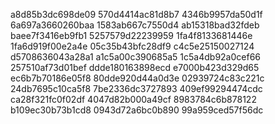 a8d85b3dc698de09
570d4414ac81d8b7
4346b9957da50d1f
6a697a3660260baa
1583ab667c7550d4
ab15318bad32fdeb
baee7f3416eb9fb1
5257579d22239959
1fa4f8133681446e
1fa6d919f00e2a4e
05c35b43bfc28df9
c4c5e25150027124
d5708636043a28a1
a1c5a00c390685a5
1c5a4db92a0cef66
257510af73d01bef
ddde180163898ecd
e7000b423d329d65
ec6b7b70186e05f8
80dde920d44a0d3e
02939724c83c221c
24db7695c10ca5f8
7be2336dc3727893
409ef99294474cdc
ca28f321fc0f02df
4047d82b000a49cf
8983784c6b878122
b109ec30b73b1cd8
0943d72a6bc0b890
99a959ced57f56dc
